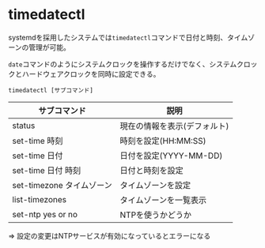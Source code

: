 # timedatectl

systemdを採用したシステムでは`timedatectl`コマンドで日付と時刻、タイムゾーンの管理が可能。

`date`コマンドのようにシステムクロックを操作するだけでなく、システムクロックとハードウェアクロックを同時に設定できる。

```
timedatectl [サブコマンド]
```

| サブコマンド              | 説明                         |
|---------------------------|------------------------------|
| status                    | 現在の情報を表示(デフォルト) |
| set-time 時刻             | 時刻を設定(HH:MM:SS)         |
| set-time 日付             | 日付を設定(YYYY-MM-DD)       |
| set-time 日付 時刻        | 日付と時刻を設定             |
| set-timezone タイムゾーン | タイムゾーンを設定           |
| list-timezones            | タイムゾーンを一覧表示       |
| set-ntp yes or no         | NTPを使うかどうか            |

=> 設定の変更はNTPサービスが有効になっているとエラーになる

